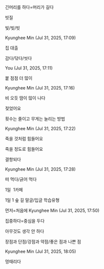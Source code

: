 긴머리를 하다=머리가 길다

빗질

빛/빚/빗

Kyunghee Min (Jul 31, 2025, 17:09)

집 대출

감다/닦다/씻다

You (Jul 31, 2025, 17:11)

붙
점점 더 많이

Kyunghee Min (Jul 31, 2025, 17:16)

비 오듯 땀이 많이 나다

젖었어요

횟수는 줄이고 무게는 늘리는 방법

Kyunghee Min (Jul 31, 2025, 17:22)

죽을 것처럼 힘들어요

죽을 정도로 힘들어요

결항되다

Kyunghee Min (Jul 31, 2025, 17:28)

떠 먹다/긁어 먹다

1일  1카페

1일 1 숲 길
말글/입글
학습유형

먼저=처음에
Kyunghee Min (Jul 31, 2025, 17:50)

집중하다=중심을 두다

아무것도 생각 안 하다

장점과 단점/강점과 약점/좋은 점과 나쁜 점

Kyunghee Min (Jul 31, 2025, 18:05)

멍때리다